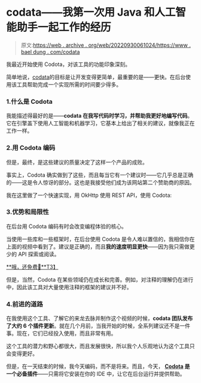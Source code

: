 # codata——我第一次用 Java 和人工智能助手一起工作的经历

> 原文:[https://web . archive . org/web/20220930061024/https://www . bael dung . com/codata](https://web.archive.org/web/20220930061024/https://www.baeldung.com/codota)

我最近开始使用 Codota，对该工具的功能印象深刻。

简单地说，[codata](/web/20220820044917/https://www.baeldung.com/codota-article)的目标是让开发变得更简单，最重要的是——更快。在后台使用该工具帮助完成一个实现所需的时间要少得多。

### 1.什么是 Codota

我能描述得最好的是——**codata 在我写代码时学习，并帮助我更好地编写代码**。它在引擎盖下使用人工智能和机器学习，它基本上给出了相关的建议，就像我正在工作一样。

### 2.用 Codota 编码

但是，最终，是这些建议的质量决定了这样一个产品的成败。

事实上，Codota 确实做到了这些，而且每当它有一个建议时——它几乎总是正确的——这是令人惊讶的部分。这也是我接受他们成为该网站第二个赞助商的原因。

我在这里做了一个快速实现，用 OkHttp 使用 REST API，使用 Codota:

### 3.优势和局限性

在后台用 Codota 编码有时会改变编程体验的核心。

当使用一些库和一些框架时，在后台使用 Codota 是令人难以置信的，我相信你在上面的视频中看到了。建议是正确的，而且**我的速度明显更快**——因为我只需做更少的 API 探索或阅读。

[**哦，还免费🙂**T3】](/web/20220820044917/https://www.baeldung.com/codota-article)

但是，当然，Codota 在某些领域仍在成长和完善。例如，对注释的理解仍在进行中，因此该工具对大量使用注释的框架的建议并不好。

### 4.前进的道路

在我使用这个工具、了解它的来龙去脉并制作这个视频的时候，**codata 团队发布了大约 6 个插件更新**。就在几个月前，当我开始的时候，全系列建议还不是一件事。现在，它们已经投入使用，而且非常有用。

这个工具的潜力和野心都很大，而且发展很快，所以我个人乐观地认为这个工具只会变得更好。

但是，在一天结束的时候，我今天编码，而不是将来。而且，今天， **[Codota](/web/20220820044917/https://www.baeldung.com/codota-article) 是一个必备插件**——只需将它安装在你的 IDE 中，让它在后台运行并提供帮助。